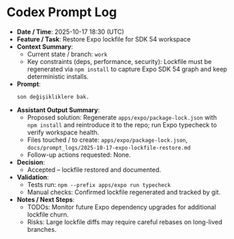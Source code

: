 # Codex Prompt Log

- **Date / Time**: 2025-10-17 18:30 (UTC)
- **Feature / Task**: Restore Expo lockfile for SDK 54 workspace
- **Context Summary**:
  - Current state / branch: `work`
  - Key constraints (deps, performance, security): Lockfile must be regenerated via `npm install` to capture Expo SDK 54 graph and keep deterministic installs.
- **Prompt**:
  ```text
  son değişikliklere bak.
  ```
- **Assistant Output Summary**:
  - Proposed solution: Regenerate `apps/expo/package-lock.json` with `npm install` and reintroduce it to the repo; run Expo typecheck to verify workspace health.
  - Files touched / to create: `apps/expo/package-lock.json`, `docs/prompt_logs/2025-10-17-expo-lockfile-restore.md`
  - Follow-up actions requested: None.
- **Decision**:
  - Accepted – lockfile restored and documented.
- **Validation**:
  - Tests run: `npm --prefix apps/expo run typecheck`
  - Manual checks: Confirmed lockfile regenerated and tracked by git.
- **Notes / Next Steps**:
  - TODOs: Monitor future Expo dependency upgrades for additional lockfile churn.
  - Risks: Large lockfile diffs may require careful rebases on long-lived branches.
